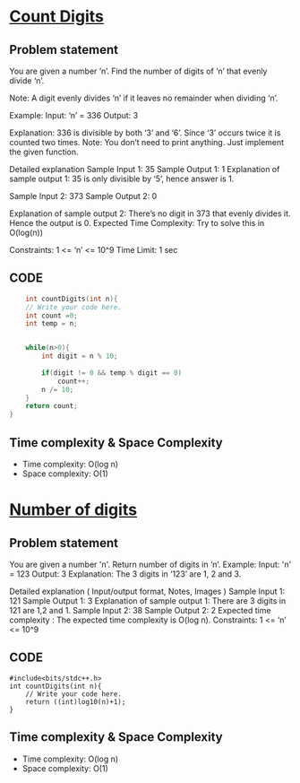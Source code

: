 # [Count Digits](https://www.codingninjas.com/studio/problems/count-digits_8416387?utm_source=striver&utm_medium=website&utm_campaign=a_zcoursetuf&leftPanelTabValue=PROBLEM)

## Problem statement
You are given a number ’n’.
Find the number of digits of ‘n’ that evenly divide ‘n’.

Note:
A digit evenly divides ‘n’ if it leaves no remainder when dividing ‘n’.

Example:
Input: ‘n’ = 336
Output: 3

Explanation:
336 is divisible by both ‘3’ and ‘6’. Since ‘3’ occurs twice it is counted two times.
Note:
You don’t need to print anything. Just implement the given function.

Detailed explanation 
Sample Input 1:
35
Sample Output 1:
1
Explanation of sample output 1:
35 is only divisible by ‘5’, hence answer is 1.

Sample Input 2:
373
Sample Output 2:
0

Explanation of sample output 2:
There’s no digit in 373 that evenly divides it. Hence the output is 0.
Expected Time Complexity:
Try to solve this in O(log(n)) 

Constraints:
1 <= ‘n’ <= 10^9
Time Limit: 1 sec

## CODE
```cpp
    int countDigits(int n){
	// Write your code here.
	int count =0;
	int temp = n;


	while(n>0){
		int digit = n % 10;
		
		if(digit != 0 && temp % digit == 0)
			count++;
		n /= 10;
	}
	return count;	
}

```

## Time complexity & Space Complexity
- Time complexity: O(log n)
- Space complexity: O(1)



# [Number of digits](https://www.codingninjas.com/studio/problems/number-of-digits_9173?utm_source=youtube&utm_medium=affiliate&utm_campaign=striver_Arrayproblems&leftPanelTabValue=PROBLEM)

## Problem statement
You are given a number 'n'.
Return number of digits in ‘n’.
Example:
Input: 'n' = 123
Output: 3
Explanation:
The 3 digits in ‘123’ are 1, 2 and 3. 

Detailed explanation ( Input/output format, Notes, Images )
Sample Input 1:
121
Sample Output 1:
3
Explanation of sample output 1:
There are 3 digits in 121 are 1,2 and 1.
Sample Input 2:
38
Sample Output 2:
2
Expected time complexity :
The expected time complexity is O(log n).
Constraints:
1 <= ‘n’ <= 10^9

## CODE
```
#include<bits/stdc++.h>
int countDigits(int n){
	// Write your code here.
	return ((int)log10(n)+1);	
}
```

## Time complexity & Space Complexity
- Time complexity: O(log n)
- Space complexity: O(1)